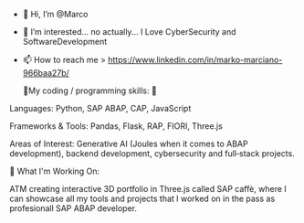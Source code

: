 - 👋 Hi, I’m @Marco
- 👀 I’m interested... no actually... I Love CyberSecurity and SoftwareDevelopment
- 📫 How to reach me > https://www.linkedin.com/in/marko-marciano-966baa27b/

  🌱My coding / programming skills: 🌱
  
Languages: Python, SAP ABAP, CAP, JavaScript

Frameworks & Tools: Pandas, Flask, RAP, FIORI, Three.js

Areas of Interest: Generative AI (Joules when it comes to ABAP development), backend development, cybersecurity and full‑stack projects.
  
🚀 What I'm Working On:

ATM creating interactive 3D portfolio in Three.js called SAP caffè, where I can showcase all my tools and projects that I worked on in the pass as profesionall SAP ABAP developer. 


